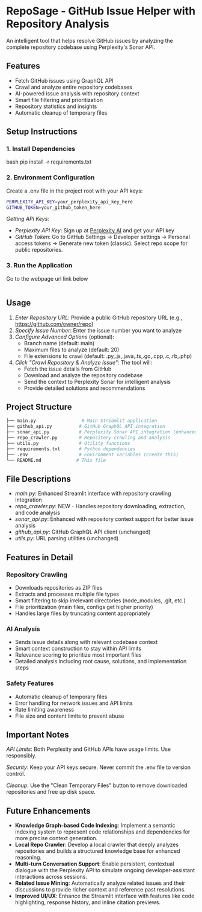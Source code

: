 # RepoSage - GitHub Issue Helper with Repository Analysis

An intelligent tool that helps resolve GitHub issues by analyzing the complete repository codebase using Perplexity's Sonar API.

## Features

- Fetch GitHub issues using GraphQL API
- Crawl and analyze entire repository codebases
- AI-powered issue analysis with repository context
- Smart file filtering and prioritization
- Repository statistics and insights
- Automatic cleanup of temporary files

## Setup Instructions

### 1. Install Dependencies

bash
pip install -r requirements.txt


### 2. Environment Configuration

Create a .env file in the project root with your API keys:

```bash
PERPLEXITY_API_KEY=your_perplexity_api_key_here
GITHUB_TOKEN=your_github_token_here
```



*Getting API Keys:*

- *Perplexity API Key*: Sign up at [Perplexity AI](https://www.perplexity.ai/) and get your API key
- *GitHub Token*: Go to GitHub Settings → Developer settings → Personal access tokens → Generate new token (classic). Select repo scope for public repositories.

### 3. Run the Application
Go to the webpage url link below 
```bash

```

## Usage

1. *Enter Repository URL*: Provide a public GitHub repository URL (e.g., https://github.com/owner/repo)
2. *Specify Issue Number*: Enter the issue number you want to analyze
3. *Configure Advanced Options* (optional):
   - Branch name (default: main)
   - Maximum files to analyze (default: 20)
   - File extensions to crawl (default: .py,.js,.java,.ts,.go,.cpp,.c,.rb,.php)
4. *Click "Crawl Repository & Analyze Issue"*: The tool will:
   - Fetch the issue details from GitHub
   - Download and analyze the repository codebase
   - Send the context to Perplexity Sonar for intelligent analysis
   - Provide detailed solutions and recommendations

## Project Structure

```bash
├── main.py                 # Main Streamlit application
├── github_api.py          # GitHub GraphQL API integration
├── sonar_api.py           # Perplexity Sonar API integration (enhanced)
├── repo_crawler.py        # Repository crawling and analysis
├── utils.py               # Utility functions
├── requirements.txt       # Python dependencies
├── .env                   # Environment variables (create this)
└── README.md             # This file
```

## File Descriptions

- *main.py*: Enhanced Streamlit interface with repository crawling integration
- *repo_crawler.py*: NEW - Handles repository downloading, extraction, and code analysis
- *sonar_api.py*: Enhanced with repository context support for better issue analysis
- *github_api.py*: GitHub GraphQL API client (unchanged)
- *utils.py*: URL parsing utilities (unchanged)

## Features in Detail

### Repository Crawling
- Downloads repositories as ZIP files
- Extracts and processes multiple file types
- Smart filtering to skip irrelevant directories (node_modules, .git, etc.)
- File prioritization (main files, configs get higher priority)
- Handles large files by truncating content appropriately

### AI Analysis
- Sends issue details along with relevant codebase context
- Smart context construction to stay within API limits
- Relevance scoring to prioritize most important files
- Detailed analysis including root cause, solutions, and implementation steps

### Safety Features
- Automatic cleanup of temporary files
- Error handling for network issues and API limits
- Rate limiting awareness
- File size and content limits to prevent abuse

## Important Notes

*API Limits*: Both Perplexity and GitHub APIs have usage limits. Use responsibly.

*Security*: Keep your API keys secure. Never commit the .env file to version control.

*Cleanup*: Use the "Clean Temporary Files" button to remove downloaded repositories and free up disk space.

## Future Enhancements

- **Knowledge Graph-based Code Indexing**: Implement a semantic indexing system to represent code relationships and dependencies for more precise context generation.
- **Local Repo Crawler**: Develop a local crawler that deeply analyzes repositories and builds a structured knowledge base for enhanced reasoning.
- **Multi-turn Conversation Support**: Enable persistent, contextual dialogue with the Perplexity API to simulate ongoing developer-assistant interactions across sessions.
- **Related Issue Mining**: Automatically analyze related issues and their discussions to provide richer context and reference past resolutions.
- **Improved UI/UX**: Enhance the Streamlit interface with features like code highlighting, response history, and inline citation previews.

